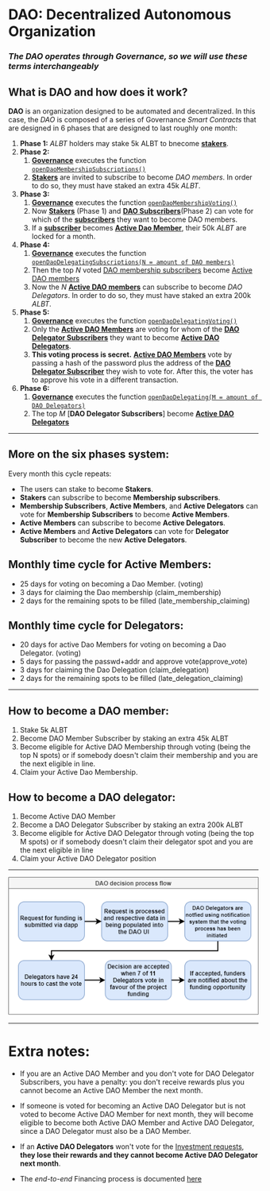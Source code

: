
# DAO: Decentralized Autonomous Organization
### *The DAO operates through Governance, so we will use these terms interchangeably*

## What is DAO and how does it work?

**DAO** is an organization designed to be automated and decentralized. In this case, the *DAO*  is composed of a series of Governance *Smart Contracts* that are designed in 6 phases that are designed to last roughly one month:

1. **Phase 1:**  *ALBT* holders may stake 5k ALBT to bnecome [**stakers**]().
2. **Phase 2:**
    1. [**Governance**]() executes the function [`openDaoMembershipSubscriptions()`]()
    2. [**Stakers**]() are invited to subscribe to become *DAO members*. In order to do so, they must have staked an extra 45k *ALBT*.
3. **Phase 3:**
    1. [**Governance**]() executes the function [`openDaoMembershipVoting()`]()
    2. Now [**Stakers**]() (Phase 1) and [**DAO Subscribers**]()(Phase 2) can vote for which of the [**subscribers**]() they want to become DAO members.
    3. If a [**subscriber**]() becomes [**Active Dao Member**](), their 50k *ALBT* are locked for a month.
4. **Phase 4:**
    1. [**Governance**]() executes the function [`openDaoDelegatingSubscriptions(N = amount of DAO members)`]()
    2. Then the top *N* voted [DAO membership subscribers]() become [Active DAO members]()
    3. Now the *N* [**Active DAO members**]() can subscribe to become *DAO Delegators*. In order to do so, they must have staked an extra 200k *ALBT*.
5. **Phase 5:**
    1. [**Governance**]() executes the function [`openDaoDelegatingVoting()`]()
    2. Only the [**Active DAO Members**]() are voting for whom of the [**DAO Delegator Subscribers**]() they want to become [**Active DAO Delegators**]().
    3. **This voting process is secret.** [**Active DAO Members**]() vote by passing a hash of the password plus the address of the [**DAO Delegator Subscriber**]() they wish to vote for. After this, the voter has to approve his vote in a different transaction.
6. **Phase 6:**
    1. [**Governance**]() executes the function [`openDaoDelegating(M = amount of DAO Delegators)`]()
    2. The top *M* [**DAO Delegator Subscribers**] become [**Active DAO Delegators**]()


------------------
## More on the six phases system:

Every month this cycle repeats:
* The users can stake to become **Stakers**.
* **Stakers** can subscribe to become **Membership subscribers**.
* **Membership Subscribers**, **Active Members**, and **Active Delegators** can vote for **Membership Subscribers** to become **Active Members**.
* **Active Members** can subscribe to become **Active Delegators**.
* **Active Members** and **Active Delegators** can vote for **Delegator Subscriber** to become the new **Active Delegators**.

## Monthly time cycle for Active Members:
* 25 days for voting on becoming a Dao Member. (voting)
* 3 days for claiming the Dao membership (claim_membership)
* 2 days for the remaining spots to be filled (late_membership_claiming)

## Monthly time cycle for Delegators:
* 20 days for active Dao Members for voting on becoming a Dao Delegator. (voting)
* 5 days for passing the passwd+addr and approve vote(approve_vote)
* 3 days for claiming the Dao Delegation (claim_delegation)
* 2 days for the remaining spots to be filled (late_delegation_claiming)

---

## How to become a DAO member:
1. Stake 5k ALBT
2. Become DAO Member Subscriber by staking an extra 45k ALBT
3. Become eligible for Active DAO Membership through voting (being the top N spots) or if somebody doesn't claim their membership and you are the next eligible in line.
4. Claim your Active Dao Membership.

## How to become a DAO delegator:
1. Become Active DAO Member
2. Become a DAO Delegator Subscriber by staking an extra 200k ALBT
3. Become eligible for Active DAO Delegator through voting (being the top M spots) or if somebody doesn't claim their delegator spot and you are the next eligible in line
4. Claim your Active DAO Delegator position

---

![DAO Decision Process](img/daoDecission.png)

---
# Extra notes:
* If you are an Active DAO Member and you don't vote for DAO Delegator Subscribers, you have a penalty: you don't receive rewards plus you cannot become an Active DAO Member the next month.

* If someone is voted for becoming an Active DAO Delegator but is not voted to become Active DAO Member for next month, they will become eligible to become both Active DAO Member and Active DAO Delegator, since a DAO Delegator must also be a DAO Member.

* If an **Active DAO Delegators** won't vote for the [Investment requests](Glossary.md#investment-request), **they lose their rewards and they cannot become Active DAO Delegator next month**.

* The *end-to-end* Financing process is documented [here](Financing.md)

